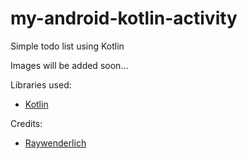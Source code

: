 # my-android-kotlin-activity
Simple todo list using Kotlin

Images will be added soon...

Libraries used:
- [Kotlin](https://github.com/JetBrains/kotlin)

Credits:
- [Raywenderlich](http://raywenderlich.com/)
